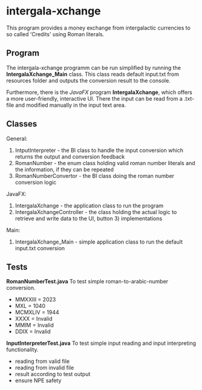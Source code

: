 # intergala-xchange
This program provides a money exchange from intergalactic currencies to so called 'Credits' using Roman literals.

## Program
The intergala-xchange  programm can be run simplified by running the **IntergalaXchange_Main** class. This class reads default input.txt from resources folder and outputs the conversion result to the console.

Furthermore, there is the *JavaFX* program **IntergalaXchange**, which offers a more user-friendly, interactive UI. There the input can be read from a .txt-file and modified manually in the input text area.

## Classes

General:

1) IntputInterpreter - the BI class to handle the input conversion which returns the output and conversion feedback
2) RomanNumber - the enum class holding valid roman number literals and the information, if they can be repeated
3) RomanNumberConvertor - the BI class doing the roman number conversion logic

JavaFX:
1) IntergalaXchange - the application class to run the program
2) IntergalaXchangeController - the class holding the actual logic to retrieve and write data to the UI, button 3) implementations

Main:
1) IntergalaXchange_Main - simple application class to run the default input.txt conversion

## Tests

**RomanNumberTest.java**
To test simple roman-to-arabic-number conversion.
- MMXXIII = 2023
- MXL = 1040
- MCMXLIV = 1944
- XXXX = Invalid
- MMIM = Invalid
- DDIX = Invalid

**InputInterpreterTest.java**
To test simple input reading and input interpreting functionality. 
- reading from valid file
- reading from invalid file
- result according to test output
- ensure NPE safety
